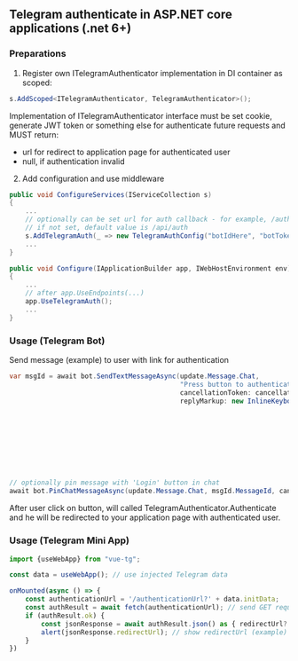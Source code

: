 ﻿## Telegram authenticate in ASP.NET core applications (.net 6+)

### Preparations

1. Register own ITelegramAuthenticator implementation in DI container as scoped:

```csharp
s.AddScoped<ITelegramAuthenticator, TelegramAuthenticator>();
```
Implementation of ITelegramAuthenticator interface must be set cookie, generate JWT token or something else for  authenticate future requests and MUST return:
* url for redirect to application page for authenticated user
* null, if authentication invalid


2. Add configuration and use middleware

```csharp
public void ConfigureServices(IServiceCollection s)
{
    ...
    // optionally can be set url for auth callback - for example, /authenticationUrl
    // if not set, default value is /api/auth
    s.AddTelegramAuth(_ => new TelegramAuthConfig("botIdHere", "botTokenHere", "/authenticationUrl"));
    ...
}

public void Configure(IApplicationBuilder app, IWebHostEnvironment env)
{
    ...
    // after app.UseEndpoints(...)
    app.UseTelegramAuth();
    ...
}
```

### Usage (Telegram Bot)

Send message (example) to user with link for authentication

```csharp
var msgId = await bot.SendTextMessageAsync(update.Message.Chat,
                                           "Press button to authenticate and open site",
                                           cancellationToken: cancellationToken,
                                           replyMarkup: new InlineKeyboardMarkup(new InlineKeyboardButton("Login")
                                                                                 {
                                                                                     LoginUrl = new LoginUrl()
                                                                                                {
                                                                                                    Url                = "https://domain/authenticationUrl",
                                                                                                    BotUsername        = "botIdHere",
                                                                                                    RequestWriteAccess = true
                                                                                                }
                                                                                 }));

// optionally pin message with 'Login' button in chat
await bot.PinChatMessageAsync(update.Message.Chat, msgId.MessageId, cancellationToken: cancellationToken);
```

After user click on button, will called TelegramAuthenticator.Authenticate and he will be redirected to your application page with authenticated user.

### Usage (Telegram Mini App)

```javascript
import {useWebApp} from "vue-tg";

const data = useWebApp(); // use injected Telegram data

onMounted(async () => {
    const authenticationUrl = '/authenticationUrl?' + data.initData;
    const authResult = await fetch(authenticationUrl); // send GET request to /authenticationUrl with initData
    if (authResult.ok) {
        const jsonResponse = await authResult.json() as { redirectUrl?: string };
        alert(jsonResponse.redirectUrl); // show redirectUrl (example)
    }
})
```
